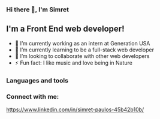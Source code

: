 ### Hi there 👋, I'm Simret 
## I'm a Front End web developer!
- 🔭 I’m currently working as an intern at Generation USA
- 🌱 I’m currently learning to be a full-stack web developer
- 👯 I’m looking to collaborate with other web developers 
- ⚡ Fun fact: I like music and love being in Nature

### Languages and tools

### Connect with me:
https://www.linkedin.com/in/simret-paulos-45b42b10b/




